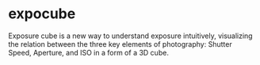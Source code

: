 # expocube
Exposure cube is a new way to understand exposure intuitively, visualizing the relation between the three key elements of photography: Shutter Speed, Aperture, and ISO in a form of a 3D cube.
